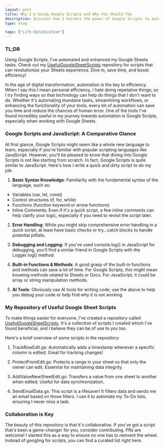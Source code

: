 ```yaml
---
layout: post
title: Why I'm Using Google Scripts and Why You Should Too
description: Discover how I harness the power of Google Scripts to automate and enhance my Google Sheets workflows. From adding timestamps to protecting data and automating emails, dive into my curated repository, <a href = "https://bit.ly/461dukt" target="_blank">UsefulGoogleSheetScripts</a>, to streamline your tasks and elevate your Sheets game
type: blog

tags: ["Life-Optimization"]
---
```


### TL;DR

Using Google Scripts, I've automated and enhanced my Google Sheets tasks. Check out my <a href = "https://bit.ly/461dukt" target="_blank">UsefulGoogleSheetScripts</a> repository for scripts that can revolutionize your Sheets experience. Dive in, save time, and boost efficiency!


In the age of digital transformation, automation is the key to efficiency. When I say this I mean personal efficiency, I hate doing repetative things; so I try finding ways so that technology can help do things that I don't want to do. Whether it's automating mundane tasks, streamlining workflows, or enhancing the functionality of your tools, every bit of automation can save you time and reduce the chances of human error. One of the tools I've found incredibly useful in my journey towards automation is Google Scripts, especially when working with Google Sheets.

### Google Scripts and JavaScript: A Comparative Glance

At first glance, Google Scripts might seem like a whole new language to learn, especially if you're familiar with popular scripting languages like JavaScript. However, you'll be pleased to know that diving into Google Scripts is not like starting from scratch. In fact, Google Scripts is quite similar to JavaScript. Here's how I write a quick and dirty script to do my job:

1. **Basic Syntax Knowledge**: Familiarity with the fundamental syntax of the language, such as:

* Variables (var, let, const)
* Control structures (if, for, while)
* Functions (function keyword or arrow functions)
* Inline Comments: Even if it's a quick script, a few inline comments can help clarify your logic, especially if you need to revisit the script later.

2. **Error Handling**: While you might skip comprehensive error handling in a quick script, at least have basic checks or try...catch blocks to handle potential pitfalls.

3. **Debugging and Logging**: If you've used console.log() in JavaScript for debugging, you'll find a similar friend in Google Scripts with the Logger.log() method.

4. **Built-in Functions & Methods**: A good grasp of the built-in functions and methods can save a lot of time. For Google Scripts, this might mean knowing methods related to Sheets or Docs. For JavaScript, it could be array or string manipulation methods.

5. **AI Tools**: Obviously use AI tools for writing code; use the above to help you debug your code or help find why it is not working



### My Repository of Useful Google Sheet Scripts

To make things easier for everyone, I've created a repository called <a href = "https://bit.ly/461dukt" target="_blank">UsefulGoogleSheetScripts</a>. It's a collection of scripts I created which I've found beneficial, and I believe they can be of use to you too.

Here's a brief overview of some scripts in the repository:

1. TrackRowEdit.gs: Automatically adds a timestamp whenever a specific column is edited. Great for tracking changes!

2. ProtectFromEdit.gs: Protects a range in your sheet so that only the owner can edit. Essential for maintaining data integrity.

3. AddValueNewSheetEdit.gs: Transfers a value from one sheet to another when edited. Useful for data synchronization.

4. SendEmailData.gs: This script is a lifesaver! It filters data and sends me an email based on those filters. I use it to automate my To-Do lists, ensuring I never miss a task.

### Collaboration is Key

The beauty of this repository is that it's collaborative. If you've got a script that's been a game-changer for you, consider contributing. PRs are welcome! I started this as a way to ensure no one has to reinvent the wheel. Instead of googling for scripts, you can find a curated list right here.

